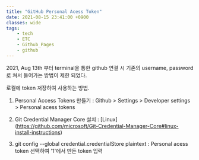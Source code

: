 ```yaml
---
title: "GitHub Personal Acess Token"
date: 2021-08-15 23:41:00 +0900
classes: wide
tags:
    - tech
    - ETC
    - Github_Pages
    - github
---
```


2021, Aug 13th 부터 terminal을 통한 github 연결 시 기존의 username, password로 쳐서 들어가는 방법이 제한 되었다.

로컬에 token 저장하여 사용하는 방법.

1. Personal Access Tokens 만들기 : Github \> Settings \> Developer settings \> Personal acess tokens

2. Git Credential Manager Core 설치 : [Linux] (https://github.com/microsoft/Git-Credential-Manager-Core#linux-install-instructions)

3. git config --global credential.credentialStore plaintext : Personal acess token 선택하여 '1'에서 만든 token 입력